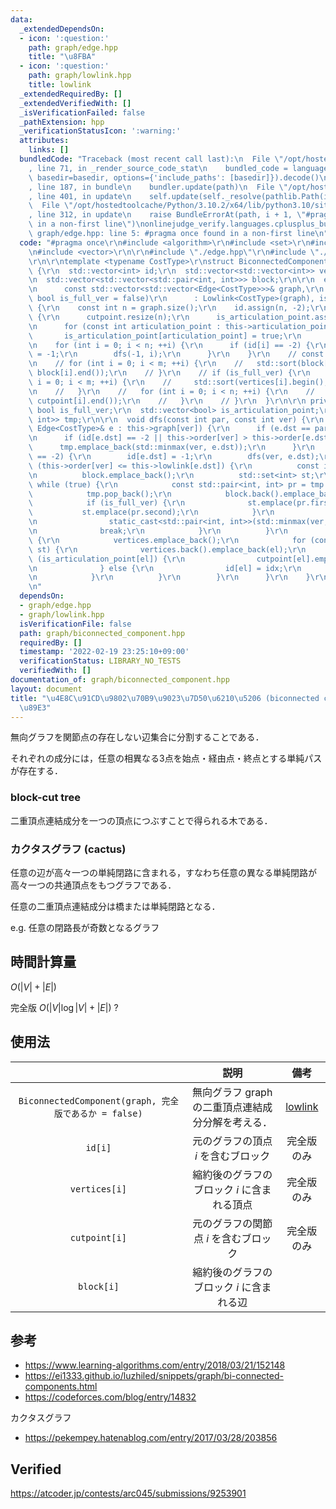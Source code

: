 ```yaml
---
data:
  _extendedDependsOn:
  - icon: ':question:'
    path: graph/edge.hpp
    title: "\u8FBA"
  - icon: ':question:'
    path: graph/lowlink.hpp
    title: lowlink
  _extendedRequiredBy: []
  _extendedVerifiedWith: []
  _isVerificationFailed: false
  _pathExtension: hpp
  _verificationStatusIcon: ':warning:'
  attributes:
    links: []
  bundledCode: "Traceback (most recent call last):\n  File \"/opt/hostedtoolcache/Python/3.10.2/x64/lib/python3.10/site-packages/onlinejudge_verify/documentation/build.py\"\
    , line 71, in _render_source_code_stat\n    bundled_code = language.bundle(stat.path,\
    \ basedir=basedir, options={'include_paths': [basedir]}).decode()\n  File \"/opt/hostedtoolcache/Python/3.10.2/x64/lib/python3.10/site-packages/onlinejudge_verify/languages/cplusplus.py\"\
    , line 187, in bundle\n    bundler.update(path)\n  File \"/opt/hostedtoolcache/Python/3.10.2/x64/lib/python3.10/site-packages/onlinejudge_verify/languages/cplusplus_bundle.py\"\
    , line 401, in update\n    self.update(self._resolve(pathlib.Path(included), included_from=path))\n\
    \  File \"/opt/hostedtoolcache/Python/3.10.2/x64/lib/python3.10/site-packages/onlinejudge_verify/languages/cplusplus_bundle.py\"\
    , line 312, in update\n    raise BundleErrorAt(path, i + 1, \"#pragma once found\
    \ in a non-first line\")\nonlinejudge_verify.languages.cplusplus_bundle.BundleErrorAt:\
    \ graph/edge.hpp: line 5: #pragma once found in a non-first line\n"
  code: "#pragma once\r\n#include <algorithm>\r\n#include <set>\r\n#include <utility>\r\
    \n#include <vector>\r\n\r\n#include \"./edge.hpp\"\r\n#include \"./lowlink.hpp\"\
    \r\n\r\ntemplate <typename CostType>\r\nstruct BiconnectedComponent : Lowlink<CostType>\
    \ {\r\n  std::vector<int> id;\r\n  std::vector<std::vector<int>> vertices, cutpoint;\r\
    \n  std::vector<std::vector<std::pair<int, int>>> block;\r\n\r\n  explicit BiconnectedComponent(\r\
    \n      const std::vector<std::vector<Edge<CostType>>>& graph,\r\n      const\
    \ bool is_full_ver = false)\r\n      : Lowlink<CostType>(graph), is_full_ver(is_full_ver)\
    \ {\r\n    const int n = graph.size();\r\n    id.assign(n, -2);\r\n    if (is_full_ver)\
    \ {\r\n      cutpoint.resize(n);\r\n      is_articulation_point.assign(n, false);\r\
    \n      for (const int articulation_point : this->articulation_points) {\r\n \
    \       is_articulation_point[articulation_point] = true;\r\n      }\r\n    }\r\
    \n    for (int i = 0; i < n; ++i) {\r\n      if (id[i] == -2) {\r\n        id[i]\
    \ = -1;\r\n        dfs(-1, i);\r\n      }\r\n    }\r\n    // const int m = vertices.size();\r\
    \n    // for (int i = 0; i < m; ++i) {\r\n    //   std::sort(block[i].begin(),\
    \ block[i].end());\r\n    // }\r\n    // if (is_full_ver) {\r\n    //   for (int\
    \ i = 0; i < m; ++i) {\r\n    //     std::sort(vertices[i].begin(), vertices[i].end());\r\
    \n    //   }\r\n    //   for (int i = 0; i < n; ++i) {\r\n    //     std::sort(cutpoint[i].begin(),\
    \ cutpoint[i].end());\r\n    //   }\r\n    // }\r\n  }\r\n\r\n private:\r\n  const\
    \ bool is_full_ver;\r\n  std::vector<bool> is_articulation_point;\r\n  std::vector<std::pair<int,\
    \ int>> tmp;\r\n\r\n  void dfs(const int par, const int ver) {\r\n    for (const\
    \ Edge<CostType>& e : this->graph[ver]) {\r\n      if (e.dst == par) continue;\r\
    \n      if (id[e.dst] == -2 || this->order[ver] > this->order[e.dst]) {\r\n  \
    \      tmp.emplace_back(std::minmax(ver, e.dst));\r\n      }\r\n      if (id[e.dst]\
    \ == -2) {\r\n        id[e.dst] = -1;\r\n        dfs(ver, e.dst);\r\n        if\
    \ (this->order[ver] <= this->lowlink[e.dst]) {\r\n          const int idx = block.size();\r\
    \n          block.emplace_back();\r\n          std::set<int> st;\r\n         \
    \ while (true) {\r\n            const std::pair<int, int> pr = tmp.back();\r\n\
    \            tmp.pop_back();\r\n            block.back().emplace_back(pr);\r\n\
    \            if (is_full_ver) {\r\n              st.emplace(pr.first);\r\n   \
    \           st.emplace(pr.second);\r\n            }\r\n            if (pr ==\r\
    \n                static_cast<std::pair<int, int>>(std::minmax(ver, e.dst))) {\r\
    \n              break;\r\n            }\r\n          }\r\n          if (is_full_ver)\
    \ {\r\n            vertices.emplace_back();\r\n            for (const int el :\
    \ st) {\r\n              vertices.back().emplace_back(el);\r\n              if\
    \ (is_articulation_point[el]) {\r\n                cutpoint[el].emplace_back(idx);\r\
    \n              } else {\r\n                id[el] = idx;\r\n              }\r\
    \n            }\r\n          }\r\n        }\r\n      }\r\n    }\r\n  }\r\n};\r\
    \n"
  dependsOn:
  - graph/edge.hpp
  - graph/lowlink.hpp
  isVerificationFile: false
  path: graph/biconnected_component.hpp
  requiredBy: []
  timestamp: '2022-02-19 23:25:10+09:00'
  verificationStatus: LIBRARY_NO_TESTS
  verifiedWith: []
documentation_of: graph/biconnected_component.hpp
layout: document
title: "\u4E8C\u91CD\u9802\u70B9\u9023\u7D50\u6210\u5206 (biconnected component) \u5206\
  \u89E3"
---
```


無向グラフを関節点の存在しない辺集合に分割することである．

それぞれの成分には，任意の相異なる3点を始点・経由点・終点とする単純パスが存在する．


### block-cut tree

二重頂点連結成分を一つの頂点につぶすことで得られる木である．


### カクタスグラフ (cactus)

任意の辺が高々一つの単純閉路に含まれる，すなわち任意の異なる単純閉路が高々一つの共通頂点をもつグラフである．

任意の二重頂点連結成分は橋または単純閉路となる．

e.g. 任意の閉路長が奇数となるグラフ


## 時間計算量

$O(\lvert V \rvert + \lvert E \rvert)$

完全版 $O(\lvert V \rvert \log{\lvert V \rvert} + \lvert E \rvert)$ ?


## 使用法

||説明|備考|
|:--:|:--:|:--:|
|`BiconnectedComponent(graph, 完全版であるか = false)`|無向グラフ $\mathrm{graph}$ の二重頂点連結成分分解を考える．|[lowlink](lowlink.md)|
|`id[i]`|元のグラフの頂点 $i$ を含むブロック|完全版のみ|
|`vertices[i]`|縮約後のグラフのブロック $i$ に含まれる頂点|完全版のみ|
|`cutpoint[i]`|元のグラフの関節点 $i$ を含むブロック|完全版のみ|
|`block[i]`|縮約後のグラフのブロック $i$ に含まれる辺||


## 参考

- https://www.learning-algorithms.com/entry/2018/03/21/152148
- https://ei1333.github.io/luzhiled/snippets/graph/bi-connected-components.html
- https://codeforces.com/blog/entry/14832

カクタスグラフ
- https://pekempey.hatenablog.com/entry/2017/03/28/203856


## Verified

https://atcoder.jp/contests/arc045/submissions/9253901
